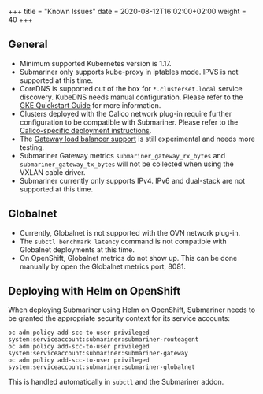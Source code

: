 +++
title = "Known Issues"
date = 2020-08-12T16:02:00+02:00
weight = 40
+++

## General

* Minimum supported Kubernetes version is 1.17.
* Submariner only supports kube-proxy in iptables mode. IPVS is not supported at this time.
* CoreDNS is supported out of the box for `*.clusterset.local` service discovery. KubeDNS needs manual configuration. Please refer to the
[GKE Quickstart Guide](../../getting-started/quickstart/managed-kubernetes/gke/#final-workaround-for-kubedns) for more information.
* Clusters deployed with the Calico network plug-in require further configuration to be compatible with Submariner. Please refer to the
[Calico-specific deployment instructions](../deployment/calico/).
* The [Gateway load balancer support](../../getting-started/quickstart/openshift/gcp-lb/) is still experimental and needs more testing.
* Submariner Gateway metrics `submariner_gateway_rx_bytes` and `submariner_gateway_tx_bytes` will not be collected when using the
VXLAN cable driver.
* Submariner currently only supports IPv4. IPv6 and dual-stack are not supported at this time.
  
## Globalnet

* Currently, Globalnet is not supported with the OVN network plug-in.
* The `subctl benchmark latency` command is not compatible with Globalnet deployments at this time.
* On OpenShift, Globalnet metrics do not show up. This can be done manually by open the Globalnet metrics port, 8081.

## Deploying with Helm on OpenShift

When deploying Submariner using Helm on OpenShift, Submariner needs to be granted the appropriate security context for its service accounts:

```shell
oc adm policy add-scc-to-user privileged system:serviceaccount:submariner:submariner-routeagent
oc adm policy add-scc-to-user privileged system:serviceaccount:submariner:submariner-gateway
oc adm policy add-scc-to-user privileged system:serviceaccount:submariner:submariner-globalnet
```

This is handled automatically in `subctl` and the Submariner addon.
